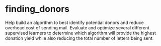 # finding_donors
Help build an algorithm to best identify potential donors and reduce overhead cost of sending mail. Evaluate and optimize several different supervised learners to determine which algorithm will provide the highest donation yield while also reducing the total number of letters being sent.
